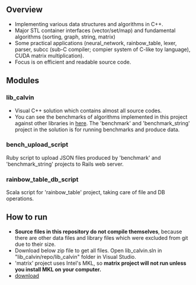 ## Overview
* Implementing various data structures and algorithms in C++. 
* Major STL container interfaces (vector/set/map) and fundamental algorithms (sorting, graph, string, matrix)
* Some practical applications (neural_network, rainbow_table, lexer, parser, subcc (sub-C compiler; compier system of C-like toy language), CUDA matrix multiplication).
* Focus is on efficient and readable source code. 

## Modules

### lib_calvin
* Visual C++ solution which contains almost all source codes. 
* You can see the benchmarks of algorithms implemented in this project against other libraries in [here](http://bench.minami.im). The 'benchmark' and 'benchmark_string' project in the solution is for running benchmarks and produce data.

### bench_upload_script
Ruby script to upload JSON files produced by 'benchmark' and 'benchmark_string' projects to Rails web server.

### rainbow_table_db_script
Scala script for 'rainbow_table' project, taking care of file and DB operations. 


## How to run
* **Source files in this repository do not compile themselves**, because there are other data files and library files which were excluded from git due to their size. 
* Download below zip file to get all files. Open lib_calvin.sln in "lib_calvin/repo/lib_calvin" folder in Visual Studio.
* 'matrix' project uses Intel's MKL, so **matrix project will not run unless you install MKL on your computer.**
* [download](https://s3.ap-northeast-2.amazonaws.com/calvin-download/lib_calvin.zip)
